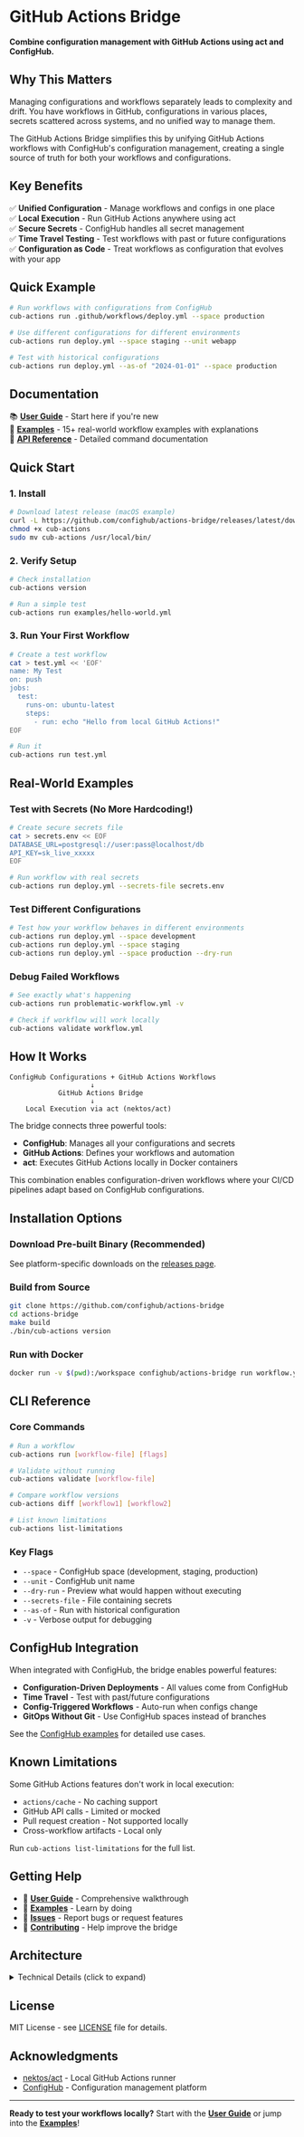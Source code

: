 # GitHub Actions Bridge

**Combine configuration management with GitHub Actions using act and ConfigHub.**

## Why This Matters

Managing configurations and workflows separately leads to complexity and drift. You have workflows in GitHub, configurations in various places, secrets scattered across systems, and no unified way to manage them.

The GitHub Actions Bridge simplifies this by unifying GitHub Actions workflows with ConfigHub's configuration management, creating a single source of truth for both your workflows and configurations.

## Key Benefits

✅ **Unified Configuration** - Manage workflows and configs in one place  
✅ **Local Execution** - Run GitHub Actions anywhere using act  
✅ **Secure Secrets** - ConfigHub handles all secret management  
✅ **Time Travel Testing** - Test workflows with past or future configurations  
✅ **Configuration as Code** - Treat workflows as configuration that evolves with your app

## Quick Example

```bash
# Run workflows with configurations from ConfigHub
cub-actions run .github/workflows/deploy.yml --space production

# Use different configurations for different environments
cub-actions run deploy.yml --space staging --unit webapp

# Test with historical configurations
cub-actions run deploy.yml --as-of "2024-01-01" --space production
```

## Documentation

📚 **[User Guide](USER_GUIDE.md)** - Start here if you're new  
🎯 **[Examples](examples/)** - 15+ real-world workflow examples with explanations  
🔧 **[API Reference](#cli-reference)** - Detailed command documentation

## Quick Start

### 1. Install

```bash
# Download latest release (macOS example)
curl -L https://github.com/confighub/actions-bridge/releases/latest/download/cub-actions-darwin-arm64 -o cub-actions
chmod +x cub-actions
sudo mv cub-actions /usr/local/bin/
```

### 2. Verify Setup

```bash
# Check installation
cub-actions version

# Run a simple test
cub-actions run examples/hello-world.yml
```

### 3. Run Your First Workflow

```bash
# Create a test workflow
cat > test.yml << 'EOF'
name: My Test
on: push
jobs:
  test:
    runs-on: ubuntu-latest
    steps:
      - run: echo "Hello from local GitHub Actions!"
EOF

# Run it
cub-actions run test.yml
```

## Real-World Examples

### Test with Secrets (No More Hardcoding!)
```bash
# Create secure secrets file
cat > secrets.env << EOF
DATABASE_URL=postgresql://user:pass@localhost/db
API_KEY=sk_live_xxxxx
EOF

# Run workflow with real secrets
cub-actions run deploy.yml --secrets-file secrets.env
```

### Test Different Configurations
```bash
# Test how your workflow behaves in different environments
cub-actions run deploy.yml --space development
cub-actions run deploy.yml --space staging  
cub-actions run deploy.yml --space production --dry-run
```

### Debug Failed Workflows
```bash
# See exactly what's happening
cub-actions run problematic-workflow.yml -v

# Check if workflow will work locally
cub-actions validate workflow.yml
```

## How It Works

```
ConfigHub Configurations + GitHub Actions Workflows
                    ↓
            GitHub Actions Bridge
                    ↓
    Local Execution via act (nektos/act)
```

The bridge connects three powerful tools:
- **ConfigHub**: Manages all your configurations and secrets
- **GitHub Actions**: Defines your workflows and automation
- **act**: Executes GitHub Actions locally in Docker containers

This combination enables configuration-driven workflows where your CI/CD pipelines adapt based on ConfigHub configurations.

## Installation Options

### Download Pre-built Binary (Recommended)

See platform-specific downloads on the [releases page](https://github.com/confighub/actions-bridge/releases).

### Build from Source

```bash
git clone https://github.com/confighub/actions-bridge
cd actions-bridge
make build
./bin/cub-actions version
```

### Run with Docker

```bash
docker run -v $(pwd):/workspace confighub/actions-bridge run workflow.yml
```

## CLI Reference

### Core Commands

```bash
# Run a workflow
cub-actions run [workflow-file] [flags]

# Validate without running  
cub-actions validate [workflow-file]

# Compare workflow versions
cub-actions diff [workflow1] [workflow2]

# List known limitations
cub-actions list-limitations
```

### Key Flags

- `--space` - ConfigHub space (development, staging, production)
- `--unit` - ConfigHub unit name
- `--dry-run` - Preview what would happen without executing
- `--secrets-file` - File containing secrets
- `--as-of` - Run with historical configuration
- `-v` - Verbose output for debugging

## ConfigHub Integration

When integrated with ConfigHub, the bridge enables powerful features:

- **Configuration-Driven Deployments** - All values come from ConfigHub
- **Time Travel** - Test with past/future configurations  
- **Config-Triggered Workflows** - Auto-run when configs change
- **GitOps Without Git** - Use ConfigHub spaces instead of branches

See the [ConfigHub examples](examples/README.md#confighub-integration-examples) for detailed use cases.

## Known Limitations

Some GitHub Actions features don't work in local execution:

- `actions/cache` - No caching support
- GitHub API calls - Limited or mocked
- Pull request creation - Not supported locally
- Cross-workflow artifacts - Local only

Run `cub-actions list-limitations` for the full list.

## Getting Help

- 📖 **[User Guide](USER_GUIDE.md)** - Comprehensive walkthrough
- 🎯 **[Examples](examples/)** - Learn by doing
- 💬 **[Issues](https://github.com/confighub/actions-bridge/issues)** - Report bugs or request features
- 🤝 **[Contributing](CONTRIBUTING.md)** - Help improve the bridge

## Architecture

<details>
<summary>Technical Details (click to expand)</summary>

```
ConfigHub API
     |
     v
+----------------------------------+
|  GitHub Actions Bridge Worker    |
+----------------------------------+
|    Bridge Interface              |
|    - Info()                      |
|    - Apply() -> Execute          |
|    - Refresh() -> Status         |
|    - Destroy() -> Cleanup        |
+----------------------------------+
|    Workspace Manager             |
|    - Isolation per execution     |
|    - Secure cleanup              |
+----------------------------------+
|    Act Wrapper                   |
|    - nektos/act integration      |
|    - Compatibility layer         |
+----------------------------------+
```

### Project Structure

```
github-actions-bridge/
├── examples/           # 15+ workflow examples
├── cmd/               # CLI and bridge binaries  
├── pkg/               # Core implementation
├── test/              # Test suites
├── USER_GUIDE.md      # Beginner's guide
├── Dockerfile         # Container image
└── docker-compose.yml # Easy deployment
```

</details>

## License

MIT License - see [LICENSE](LICENSE) file for details.

## Acknowledgments

- [nektos/act](https://github.com/nektos/act) - Local GitHub Actions runner
- [ConfigHub](https://confighub.com) - Configuration management platform

---

**Ready to test your workflows locally?** Start with the **[User Guide](USER_GUIDE.md)** or jump into the **[Examples](examples/)**!